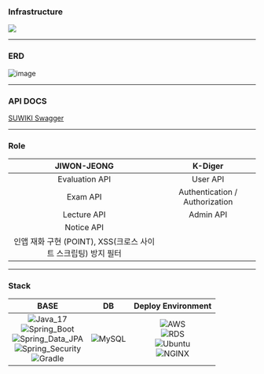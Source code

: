 ### Infrastructure

![](https://github.com/uswLectureEvaluation/SUWIKI-Spring/assets/60564431/c2b9e1c1-23b8-4a34-b850-6225fff412d7)

---

### ERD

![image](https://github.com/uswLectureEvaluation/Backend-Remaster/assets/60564431/6f1bb783-aa4d-457d-a6f5-c96a6dcb2aad)

---

### API DOCS

[SUWIKI Swagger](https://api.suwiki.kr/swagger-ui/index.html#/)

---

### Role

|                JIWON-JEONG                |            K-Diger             |
|:-----------------------------------------:|:------------------------------:|
|              Evaluation API               |            User API            |
|                 Exam API                  | Authentication / Authorization |
|                Lecture API                |           Admin API            |
|                Notice API                 |                                |
| 인앱 재화 구현 (POINT), XSS(크로스 사이트 스크립팅) 방지 필터 |                                |

---

### Stack

|                                                                                                                                                                                                                                                                                            BASE                                                                                                                                                                                                                                                                                             |                                                  DB                                                  |                                                                                                                                                                                                        Deploy Environment                                                                                                                                                                                                        |
|:-------------------------------------------------------------------------------------------------------------------------------------------------------------------------------------------------------------------------------------------------------------------------------------------------------------------------------------------------------------------------------------------------------------------------------------------------------------------------------------------------------------------------------------------------------------------------------------------:|:----------------------------------------------------------------------------------------------------:|:--------------------------------------------------------------------------------------------------------------------------------------------------------------------------------------------------------------------------------------------------------------------------------------------------------------------------------------------------------------------------------------------------------------------------------:|
| ![Java_17](https://img.shields.io/badge/java11-red?style=flat-square&logo=java&logoColor=white) <br>![Spring_Boot](https://img.shields.io/badge/Spring_Boot-6DB33F.svg?style=flat-square&logo=spring&logoColor=white) <br>![Spring_Data_JPA](https://img.shields.io/badge/Spring_Data_JPA-6DB33F.svg?style=flat-square&logo=spring&logoColor=white)<br>![Spring_Security](https://img.shields.io/badge/Spring_Security-6DB33F.svg?style=flat-square&logo=spring&logoColor=white)<br>![Gradle](https://img.shields.io/badge/Gradle-02303A.svg?style=flat-square&logo=Gradle&logoColor=white) | ![MySQL](https://img.shields.io/badge/MySQL-4479A1.svg?style=flat-square&logo=Mysql&logoColor=white) | ![AWS](https://img.shields.io/badge/AWS-232F3E.svg?style=flat-square&logo=Amazon-AWS&logoColor=white)<br>![RDS](https://img.shields.io/badge/RDS-232F3E.svg?style=flat-square&logo=mysql&logoColor=#232F3E)<br>![Ubuntu](https://img.shields.io/badge/Ubuntu-FCC624.svg?style=flat-square&logo=Ubuntu&logoColor=#E95420)<br>![NGINX](https://img.shields.io/badge/NGINX-269539.svg?style=flat-square&logo=NGINX&logoColor=white) |
